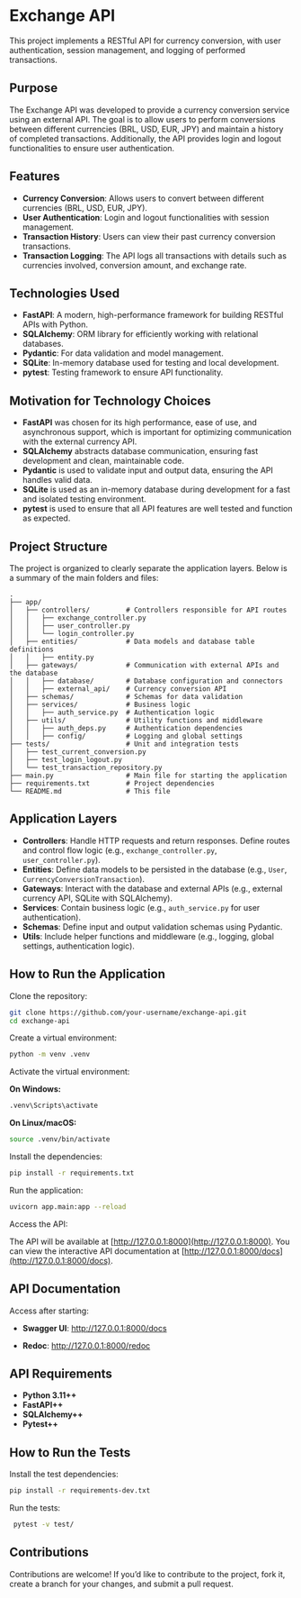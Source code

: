 # Exchange API

This project implements a RESTful API for currency conversion, with user authentication, session management, and logging of performed transactions.

## Purpose

The Exchange API was developed to provide a currency conversion service using an external API. The goal is to allow users to perform conversions between different currencies (BRL, USD, EUR, JPY) and maintain a history of completed transactions. Additionally, the API provides login and logout functionalities to ensure user authentication.

## Features

- **Currency Conversion**: Allows users to convert between different currencies (BRL, USD, EUR, JPY).
- **User Authentication**: Login and logout functionalities with session management.
- **Transaction History**: Users can view their past currency conversion transactions.
- **Transaction Logging**: The API logs all transactions with details such as currencies involved, conversion amount, and exchange rate.

## Technologies Used

- **FastAPI**: A modern, high-performance framework for building RESTful APIs with Python.
- **SQLAlchemy**: ORM library for efficiently working with relational databases.
- **Pydantic**: For data validation and model management.
- **SQLite**: In-memory database used for testing and local development.
- **pytest**: Testing framework to ensure API functionality.

## Motivation for Technology Choices

- **FastAPI** was chosen for its high performance, ease of use, and asynchronous support, which is important for optimizing communication with the external currency API.
- **SQLAlchemy** abstracts database communication, ensuring fast development and clean, maintainable code.
- **Pydantic** is used to validate input and output data, ensuring the API handles valid data.
- **SQLite** is used as an in-memory database during development for a fast and isolated testing environment.
- **pytest** is used to ensure that all API features are well tested and function as expected.

## Project Structure

The project is organized to clearly separate the application layers. Below is a summary of the main folders and files:

```
.
├── app/
│   ├── controllers/         # Controllers responsible for API routes
│   │   ├── exchange_controller.py
│   │   ├── user_controller.py
│   │   └── login_controller.py
│   ├── entities/            # Data models and database table definitions
│   │   ├── entity.py
│   ├── gateways/            # Communication with external APIs and the database
│   │   ├── database/        # Database configuration and connectors
│   │   ├── external_api/    # Currency conversion API
│   ├── schemas/             # Schemas for data validation
│   ├── services/            # Business logic
│   │   ├── auth_service.py  # Authentication logic
│   ├── utils/               # Utility functions and middleware
│   │   ├── auth_deps.py     # Authentication dependencies
│   │   ├── config/          # Logging and global settings
├── tests/                   # Unit and integration tests
│   ├── test_current_conversion.py
│   ├── test_login_logout.py
│   └── test_transaction_repository.py
├── main.py                  # Main file for starting the application
├── requirements.txt         # Project dependencies
└── README.md                # This file
```


## Application Layers

- **Controllers**: Handle HTTP requests and return responses. Define routes and control flow logic (e.g., `exchange_controller.py`, `user_controller.py`).
- **Entities**: Define data models to be persisted in the database (e.g., `User`, `CurrencyConversionTransaction`).
- **Gateways**: Interact with the database and external APIs (e.g., external currency API, SQLite with SQLAlchemy).
- **Services**: Contain business logic (e.g., `auth_service.py` for user authentication).
- **Schemas**: Define input and output validation schemas using Pydantic.
- **Utils**: Include helper functions and middleware (e.g., logging, global settings, authentication logic).

## How to Run the Application

Clone the repository:

```bash
git clone https://github.com/your-username/exchange-api.git
cd exchange-api
```

Create a virtual environment:

```bash
python -m venv .venv
```

Activate the virtual environment:

**On Windows:**

```bash
.venv\Scripts\activate
```

**On Linux/macOS:**

```bash
source .venv/bin/activate
```

Install the dependencies:

```bash
pip install -r requirements.txt
```

Run the application:

```bash
uvicorn app.main:app --reload
```

Access the API:

The API will be available at [http://127.0.0.1:8000](http://127.0.0.1:8000). You can view the interactive API documentation at [http://127.0.0.1:8000/docs](http://127.0.0.1:8000/docs).

## API Documentation

Access after starting:

- **Swagger UI**: http://127.0.0.1:8000/docs

- **Redoc**: http://127.0.0.1:8000/redoc


## API Requirements

- **Python 3.11++**
- **FastAPI++**
- **SQLAlchemy++**
- **Pytest++**


## How to Run the Tests

Install the test dependencies:

```bash
pip install -r requirements-dev.txt
```

Run the tests:

```bash
 pytest -v test/
```

## Contributions

Contributions are welcome! If you’d like to contribute to the project, fork it, create a branch for your changes, and submit a pull request.